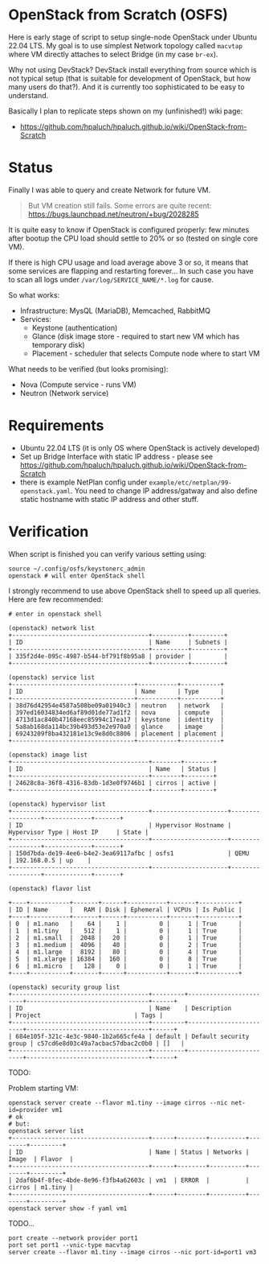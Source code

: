 # OpenStack from Scratch (OSFS)

Here is early stage of script to setup single-node OpenStack
under Ubuntu 22.04 LTS. My goal is to use simplest Network topology
called `macvtap` where VM directly attaches to select Bridge (in my case `br-ex`).

Why not using DevStack? DevStack install everything from source which is not
typical setup (that is suitable for development of OpenStack, but how many
users do that?). And it is currently too sophisticated to be easy to
understand.

Basically I plan to replicate steps shown on my (unfinished!) wiki page:
- https://github.com/hpaluch/hpaluch.github.io/wiki/OpenStack-from-Scratch

# Status

Finally I was able to query and create Network for future VM.

> But VM creation still fails. Some errors are quite recent:
> https://bugs.launchpad.net/neutron/+bug/2028285


It is quite easy to know if OpenStack is configured properly: few minutes
after bootup the CPU load should settle to 20% or so (tested on single core VM).

If there is high CPU usage and load average above 3 or so, it means that some services
are flapping and restarting forever... In such case you have to scan all logs
under `/var/log/SERVICE_NAME/*.log` for cause.

So what works:
* Infrastructure: MysQL (MariaDB), Memcached, RabbitMQ
* Services:
  - Keystone (authentication)
  - Glance (disk image store - required to start new VM which has temporary disk)
  - Placement - scheduler that selects Compute node where to start VM

What needs to be verified (but looks promising):
* Nova (Compute service - runs VM)
* Neutron (Network service)

# Requirements

* Ubuntu 22.04 LTS (it is only OS where OpenStack is actively developed)
* Set up Bridge Interface with static IP address - please
  see https://github.com/hpaluch/hpaluch.github.io/wiki/OpenStack-from-Scratch
* there is example NetPlan config under `example/etc/netplan/99-openstack.yaml`.
  You need to change IP address/gatway and also define static hostname with
  static IP address and other stuff.

# Verification 

When script is finished you can verify various setting using:

```shell
source ~/.config/osfs/keystonerc_admin
openstack # will enter OpenStack shell
```
I strongly recommend to use above OpenStack shell to speed up all queries. Here are 
few recommended:

```
# enter in openstack shell

(openstack) network list
+--------------------------------------+----------+---------+
| ID                                   | Name     | Subnets |
+--------------------------------------+----------+---------+
| 335f2d4e-095c-4987-b544-bf791f8b95a8 | provider |         |
+--------------------------------------+----------+---------+

(openstack) service list
+----------------------------------+-----------+-----------+
| ID                               | Name      | Type      |
+----------------------------------+-----------+-----------+
| 38d76d42954e4587a508be09a01940c3 | neutron   | network   |
| 397ed16034834ed6af89d01de77ad1f2 | nova      | compute   |
| 4713d1ac840b47168eec85994c17ea17 | keystone  | identity  |
| 5a8ab168da114bc39b493d53e2e970a0 | glance    | image     |
| 69243209f8ba432181e13c9e8d0c8806 | placement | placement |
+----------------------------------+-----------+-----------+

(openstack) image list
+--------------------------------------+--------+--------+
| ID                                   | Name   | Status |
+--------------------------------------+--------+--------+
| 24628c8a-36f8-4316-83db-1d3e0f9746b1 | cirros | active |
+--------------------------------------+--------+--------+

(openstack) hypervisor list
+--------------------------------------+---------------------+-----------------+-------------+-------+
| ID                                   | Hypervisor Hostname | Hypervisor Type | Host IP     | State |
+--------------------------------------+---------------------+-----------------+-------------+-------+
| 150d7bda-de19-4ee6-b4e2-3ea69117afbc | osfs1               | QEMU            | 192.168.0.5 | up    |
+--------------------------------------+---------------------+-----------------+-------------+-------+

(openstack) flavor list

+----+-----------+-------+------+-----------+-------+-----------+
| ID | Name      |   RAM | Disk | Ephemeral | VCPUs | Is Public |
+----+-----------+-------+------+-----------+-------+-----------+
| 0  | m1.nano   |    64 |    1 |         0 |     1 | True      |
| 1  | m1.tiny   |   512 |    1 |         0 |     1 | True      |
| 2  | m1.small  |  2048 |   20 |         0 |     1 | True      |
| 3  | m1.medium |  4096 |   40 |         0 |     2 | True      |
| 4  | m1.large  |  8192 |   80 |         0 |     4 | True      |
| 5  | m1.xlarge | 16384 |  160 |         0 |     8 | True      |
| 6  | m1.micro  |   128 |    0 |         0 |     1 | True      |
+----+-----------+-------+------+-----------+-------+-----------+

(openstack) security group list
+--------------------------------------+---------+------------------------+----------------------------------+------+
| ID                                   | Name    | Description            | Project                          | Tags |
+--------------------------------------+---------+------------------------+----------------------------------+------+
| 684e105f-321c-4e3c-9840-1b2a665cfe4a | default | Default security group | c57cd6e8d03c49a7acbac57dbac2c0b0 | []   |
+--------------------------------------+---------+------------------------+----------------------------------+------+
```


TODO:

Problem starting VM:
```
openstack server create --flavor m1.tiny --image cirros --nic net-id=provider vm1
# ok
# but:
openstack server list
+--------------------------------------+------+--------+----------+--------+---------+
| ID                                   | Name | Status | Networks | Image  | Flavor  |
+--------------------------------------+------+--------+----------+--------+---------+
| 2daf6b4f-8fec-4bde-8e96-f3fb4a62603c | vm1  | ERROR  |          | cirros | m1.tiny |
+--------------------------------------+------+--------+----------+--------+---------+
openstack server show -f yaml vm1
```
TODO...

```
port create --network provider port1
port set port1 --vnic-type macvtap
server create --flavor m1.tiny --image cirros --nic port-id=port1 vm3
```
